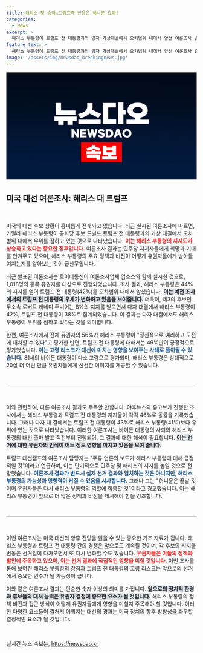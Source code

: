 ```yaml
---
title: 해리스 첫 승리…트럼프측 반응은 허니문 효과!
categories:
  - News
excerpt: >
  해리스 부통령이 트럼프 전 대통령과의 양자 가상대결에서 오차범위 내에서 앞선 여론조사 결과가 발표되었습니다. 고령 논란에 시달리는 트럼프, 그리고 해리스의 상승세가 어떤 결과를 가져올지 주목됩니다!
feature_text: >
  해리스 부통령이 트럼프 전 대통령과의 양자 가상대결에서 오차범위 내에서 앞선 여론조사 결과가 발표되었습니다. 고령 논란에 시달리는 트럼프, 그리고 해리스의 상승세가 어떤 결과를 가져올지 주목됩니다!
image: '/assets/img/newsdao_breakingnews.jpg'
---
```


<p><img src="/assets/img/newsdao_breakingnews.jpg" alt="flaretime 속보" /></p>

<h2 data-ke-size="size26">미국 대선 여론조사: 해리스 대 트럼프</h2>

<p data-ke-size="size16">&nbsp;</p>

<p>미국의 대선 후보 상황이 흥미롭게 전개되고 있습니다. 최근 실시된 여론조사에 따르면, 카멀라 해리스 부통령이 공화당 후보 도널드 트럼프 전 대통령과의 가상 대결에서 오차범위 내에서 우위를 점하고 있는 것으로 나타났습니다. <b><span style="color: #ee2323;">이는 해리스 부통령의 지지도가 상승하고 있다는 중요한 징후입니다.</span></b> 여론조사 결과는 민주당 지지자들에게 희망과 기대를 안겨주고 있으며, 해리스 부통령의 주요 정책과 비전이 어떻게 유권자들에게 받아들여지는지를 알아보는 것이 급선무입니다.</p>

<p>최근 발표된 여론조사는 로이터통신이 여론조사업체 입소스와 함께 실시한 것으로, 1,018명의 등록 유권자를 대상으로 진행되었습니다. 조사 결과, 해리스 부통령은 44%의 지지를 얻어 트럼프 전 대통령(42%)를 오차범위 내에서 앞섰습니다. <b><span style="background-color: #21538527;">이는 예전 조사에서의 트럼프 전 대통령의 우세가 변화하고 있음을 보여줍니다.</span></b> 더욱이, 제3의 후보인 무소속 로버트 케네디 주니어는 8%의 지지를 받으면서 다자 대결에서 해리스 부통령이 42%, 트럼프 전 대통령이 38%로 집계되었습니다. 이 결과는 다자 대결에서도 해리스 부통령이 우위를 점하고 있다는 것을 의미합니다.</p>

<p>한편, 여론조사에서 전체 유권자의 56%가 해리스 부통령이 "정신적으로 예리하고 도전에 대처할 수 있다"고 평가한 반면, 트럼프 전 대통령에 대해서는 49%만이 긍정적으로 평가했습니다. <b><span style="color: #1a5490;">이는 고령 리스크가 대선에 미치는 영향을 보여주는 사례로 풀이될 수 있습니다.</span></b> 81세의 바이든 대통령이 다소 고령으로 평가되며, 해리스 부통령은 상대적으로 20살 더 어린 만큼 유권자들에게 신선한 이미지를 제공할 수 있습니다.</p>

<p data-ke-size="size16">&nbsp;</p>

<hr>

<p data-ke-size="size16">&nbsp;</p>

<p>이와 관련하여, 다른 여론조사 결과도 주목할 만합니다. 야후뉴스와 유고브가 진행한 조사에서는 해리스 부통령과 트럼프 전 대통령의 지지율이 각각 46%로 동률을 기록했습니다. 그러나 다자 대 결에서는 트럼프 전 대통령이 43%로 해리스 부통령(41%)보다 우위에 있는 것으로 나타났습니다. 이러한 여론조사는 바이든 대통령의 사퇴와 해리스 부통령의 대선 출마 발표 직전부터 진행되어, 그 결과에 대한 해석이 필요합니다. <b><span style="background-color: #21538527;">이는 선거에 대한 유권자의 인식이 어느 정도 영향을 미치고 있음을 보여 줍니다.</span></b></p>

<p>트럼프 대선캠프의 여론조사 담당자는 "주류 언론의 보도가 해리스 부통령에 대해 긍정적일 것"이라고 언급하며, 이는 단기적으로 민주당 및 해리스의 지지를 높일 것으로 전망했습니다. <b><span style="color: #1a5490;">여론조사 결과가 반드시 실제 선거 결과와 일치하는 것은 아니지만, 해리스 부통령의 가능성과 영향력이 커질 수 있음을 시사합니다.</span></b> 그러나 그는 "허니문은 끝날 것이며 유권자들은 다시 해리스 부통령의 역할에 집중할 것"이라고 경고했습니다. 이는 해리스 부통령이 앞으로 더 많은 정책과 비전을 제시해야 함을 강조합니다.</p>

<p data-ke-size="size16">&nbsp;</p>

<hr>

<p data-ke-size="size16">&nbsp;</p>

<p>이번 여론조사는 미국 대선의 향후 전망을 읽을 수 있는 중요한 기초 자료가 됩니다. 해리스 부통령과 트럼프 전 대통령 간의 경쟁은 앞으로도 계속될 것이며, 각 후보의 지지율 변동은 선거일이 다가오면서 또 다시 변화할 수도 있습니다. <b><span style="color: #ee2323;">유권자들은 이들의 정책과 발언에 주목하고 있으며, 이는 선거 결과에 직접적인 영향을 미칠 것입니다.</span></b> 이번 조사를 통해 보여진 해리스 부통령의 강점과 트럼프 전 대통령의 고령 리스크는 앞으로의 선거에서 중요한 변수가 될 가능성이 큽니다.</p>

<p>이와 같은 여론조사 결과는 단순한 숫자 이상의 의미를 가집니다. <b><span style="background-color: #21538527;">앞으로의 정치적 환경과 후보들의 대처 능력은 유권자 결정에 중요한 요소가 될 것입니다.</span></b> 해리스 부통령의 정책 비전과 접근 방식이 어떻게 유권자들에게 영향을 미칠지 주목해야 할 것입니다. 이러한 다양한 요소들이 겹쳐져 이뤄지는 대선의 경과는 미국 정치의 향후 방향성을 좌우할 결정적인 요소가 될 것입니다.</p>

<p data-ke-size="size16">&nbsp;</p>
실시간 뉴스 속보는, <a href="https://newsdao.kr" rel="dofollow">https://newsdao.kr</a>


